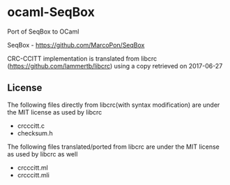 # ocaml-SeqBox
Port of SeqBox to OCaml

SeqBox - https://github.com/MarcoPon/SeqBox

CRC-CCITT implementation is translated from libcrc (https://github.com/lammertb/libcrc) using a copy retrieved on 2017-06-27

## License
The following files directly from libcrc(with syntax modification) are under the MIT license as used by libcrc
  - crcccitt.c
  - checksum.h
  
The following files translated/ported from libcrc are under the MIT license as used by libcrc as well
  - crcccitt.ml
  - crcccitt.mli
